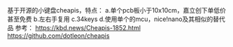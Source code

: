   基于开源的小键盘cheapis，特点：
      a.单个pcb板小于10x10cm，嘉立创下单低价甚至免费
      b.左右手复用
      c.34keys
      d.使用单个的mcu，nice!nano及其相似的替代品
  参考：
      https://kbd.news/Cheapis-1852.html
      https://github.com/dotleon/cheapis
      